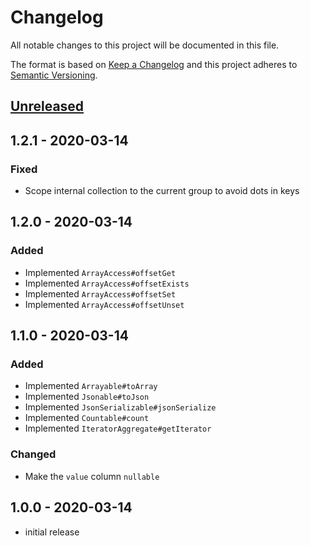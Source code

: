 # Changelog

All notable changes to this project will be documented in this file.

The format is based on [Keep a Changelog](http://keepachangelog.com/en/1.0.0/)
and this project adheres to [Semantic Versioning](http://semver.org/spec/v2.0.0.html).

## [Unreleased]

## 1.2.1 - 2020-03-14

### Fixed

- Scope internal collection to the current group to avoid dots in keys

## 1.2.0 - 2020-03-14

### Added

- Implemented `ArrayAccess#offsetGet`
- Implemented `ArrayAccess#offsetExists`
- Implemented `ArrayAccess#offsetSet`
- Implemented `ArrayAccess#offsetUnset`

## 1.1.0 - 2020-03-14

### Added

- Implemented `Arrayable#toArray`
- Implemented `Jsonable#toJson`
- Implemented `JsonSerializable#jsonSerialize`
- Implemented `Countable#count`
- Implemented `IteratorAggregate#getIterator`

### Changed

- Make the `value` column `nullable`

## 1.0.0 - 2020-03-14

- initial release

[Unreleased]: https://github.com/kodekeep/laravel-meta-attributes/compare/master...develop
